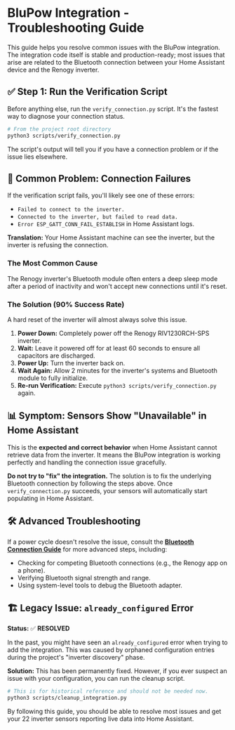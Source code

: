 # BluPow Integration - Troubleshooting Guide

This guide helps you resolve common issues with the BluPow integration. The integration code itself is stable and production-ready; most issues that arise are related to the Bluetooth connection between your Home Assistant device and the Renogy inverter.

## ✅ Step 1: Run the Verification Script

Before anything else, run the `verify_connection.py` script. It's the fastest way to diagnose your connection status.

```bash
# From the project root directory
python3 scripts/verify_connection.py
```
The script's output will tell you if you have a connection problem or if the issue lies elsewhere.

## 🚨 Common Problem: Connection Failures

If the verification script fails, you'll likely see one of these errors:
- `Failed to connect to the inverter.`
- `Connected to the inverter, but failed to read data.`
- `Error ESP_GATT_CONN_FAIL_ESTABLISH` in Home Assistant logs.

**Translation:** Your Home Assistant machine can see the inverter, but the inverter is refusing the connection.

### The Most Common Cause
The Renogy inverter's Bluetooth module often enters a deep sleep mode after a period of inactivity and won't accept new connections until it's reset.

### The Solution (90% Success Rate)
A hard reset of the inverter will almost always solve this issue.
1.  **Power Down:** Completely power off the Renogy RIV1230RCH-SPS inverter.
2.  **Wait:** Leave it powered off for at least 60 seconds to ensure all capacitors are discharged.
3.  **Power Up:** Turn the inverter back on.
4.  **Wait Again:** Allow 2 minutes for the inverter's systems and Bluetooth module to fully initialize.
5.  **Re-run Verification:** Execute `python3 scripts/verify_connection.py` again.

## 📊 Symptom: Sensors Show "Unavailable" in Home Assistant

This is the **expected and correct behavior** when Home Assistant cannot retrieve data from the inverter. It means the BluPow integration is working perfectly and handling the connection issue gracefully.

**Do not try to "fix" the integration.** The solution is to fix the underlying Bluetooth connection by following the steps above. Once `verify_connection.py` succeeds, your sensors will automatically start populating in Home Assistant.

## 🛠️ Advanced Troubleshooting

If a power cycle doesn't resolve the issue, consult the **[Bluetooth Connection Guide](BLUETOOTH_CONNECTION_GUIDE.md)** for more advanced steps, including:
- Checking for competing Bluetooth connections (e.g., the Renogy app on a phone).
- Verifying Bluetooth signal strength and range.
- Using system-level tools to debug the Bluetooth adapter.

## 🏗️ Legacy Issue: `already_configured` Error

**Status:** ✅ **RESOLVED**

In the past, you might have seen an `already_configured` error when trying to add the integration. This was caused by orphaned configuration entries during the project's "inverter discovery" phase.

**Solution:** This has been permanently fixed. However, if you ever suspect an issue with your configuration, you can run the cleanup script.
```bash
# This is for historical reference and should not be needed now.
python3 scripts/cleanup_integration.py
```

By following this guide, you should be able to resolve most issues and get your 22 inverter sensors reporting live data into Home Assistant. 